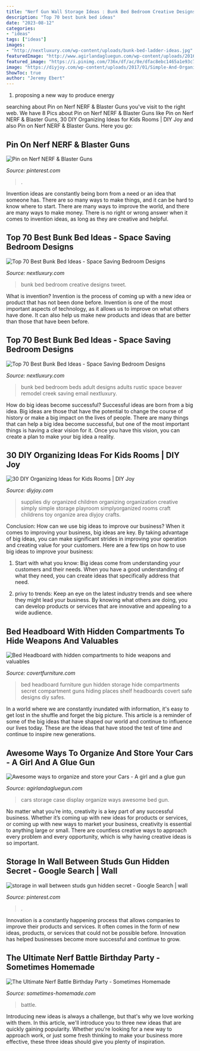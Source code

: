 ```yaml
---
title: "Nerf Gun Wall Storage Ideas : Bunk Bed Bedroom Creative Designs Tweet"
description: "Top 70 best bunk bed ideas"
date: "2023-08-12"
categories:
- "ideas"
tags: ["ideas"]
images:
- "http://nextluxury.com/wp-content/uploads/bunk-bed-ladder-ideas.jpg"
featuredImage: "http://www.agirlandagluegun.com/wp-content/uploads/2016/03/d24b23eb5e7130eed6b8e72fa30c1114.jpg"
featured_image: "https://i.pinimg.com/736x/df/ac/8e/dfac8ebc1465a1e93c779d84c7077dde.jpg"
image: "https://diyjoy.com/wp-content/uploads/2017/01/Simple-And-Organized-Childrens-Art-Supplies.jpg"
ShowToc: true
author: "Jeremy Ebert"
---
```



1. proposing a new way to produce energy 

	

		
searching about Pin on Nerf NERF &amp; Blaster Guns you've visit to the right web. We have 8 Pics about Pin on Nerf NERF &amp; Blaster Guns like Pin on Nerf NERF &amp; Blaster Guns, 30 DIY Organizing Ideas for Kids Rooms | DIY Joy and also Pin on Nerf NERF &amp; Blaster Guns. Here you go:
		
    
## Pin On Nerf NERF &amp; Blaster Guns

<img loading=lazy src="https://i.pinimg.com/736x/df/ac/8e/dfac8ebc1465a1e93c779d84c7077dde.jpg" onerror="this.onerror=null;this.src='https://tse1.mm.bing.net/th?id=OIP.d8f-tSBy2jyBFKTDs9cMzwHaHa&amp;pid=15.1';" alt="Pin on Nerf NERF &amp; Blaster Guns">

_Source: pinterest.com_

>. 

	

Invention ideas are constantly being born from a need or an idea that someone has. There are so many ways to make things, and it can be hard to know where to start. There are many ways to improve the world, and there are many ways to make money. There is no right or wrong answer when it comes to invention ideas, as long as they are creative and helpful.

    
## Top 70 Best Bunk Bed Ideas - Space Saving Bedroom Designs

<img loading=lazy src="http://nextluxury.com/wp-content/uploads/creative-bunk-bed-ideas.jpg" onerror="this.onerror=null;this.src='https://tse1.mm.bing.net/th?id=OIP.0GZ2K1t3TB8Tc5jWxMBg4QHaIp&amp;pid=15.1';" alt="Top 70 Best Bunk Bed Ideas - Space Saving Bedroom Designs">

_Source: nextluxury.com_

>bunk bed bedroom creative designs tweet. 

	

What is invention?
Invention is the process of coming up with a new idea or product that has not been done before. Invention is one of the most important aspects of technology, as it allows us to improve on what others have done. It can also help us make new products and ideas that are better than those that have been before.

    
## Top 70 Best Bunk Bed Ideas - Space Saving Bedroom Designs

<img loading=lazy src="http://nextluxury.com/wp-content/uploads/bunk-bed-ladder-ideas.jpg" onerror="this.onerror=null;this.src='https://tse1.mm.bing.net/th?id=OIP.NB1uww1oymwo-CC4-XcDngHaF7&amp;pid=15.1';" alt="Top 70 Best Bunk Bed Ideas - Space Saving Bedroom Designs">

_Source: nextluxury.com_

>bunk bed bedroom beds adult designs adults rustic space beaver remodel creek saving email nextluxury. 

	

How do big ideas become successful?
Successful ideas are born from a big idea. Big ideas are those that have the potential to change the course of history or make a big impact on the lives of people. There are many things that can help a big idea become successful, but one of the most important things is having a clear vision for it. Once you have this vision, you can create a plan to make your big idea a reality.

    
## 30 DIY Organizing Ideas For Kids Rooms | DIY Joy

<img loading=lazy src="https://diyjoy.com/wp-content/uploads/2017/01/Simple-And-Organized-Childrens-Art-Supplies.jpg" onerror="this.onerror=null;this.src='https://tse4.mm.bing.net/th?id=OIP.OFj9x13Io029FNs_lDXlGAHaLI&amp;pid=15.1';" alt="30 DIY Organizing Ideas for Kids Rooms | DIY Joy">

_Source: diyjoy.com_

>supplies diy organized children organizing organization creative simply simple storage playroom simplyorganized rooms craft childrens toy organize area diyjoy crafts. 

	

Conclusion: How can we use big ideas to improve our business?
When it comes to improving your business, big ideas are key. By taking advantage of big ideas, you can make significant strides in improving your operation and creating value for your customers. Here are a few tips on how to use big ideas to improve your business:
1. Start with what you know: Big ideas come from understanding your customers and their needs. When you have a good understanding of what they need, you can create ideas that specifically address that need.

2. privy to trends: Keep an eye on the latest industry trends and see where they might lead your business. By knowing what others are doing, you can develop products or services that are innovative and appealing to a wide audience.


    
## Bed Headboard With Hidden Compartments To Hide Weapons And Valuables

<img loading=lazy src="https://www.covertfurniture.com/wp-content/uploads/2015/11/Headboard-Middle-Compartment-Closeup.jpg" onerror="this.onerror=null;this.src='https://tse1.mm.bing.net/th?id=OIP.gIRr2eCeYw_6GvOcvC8zowHaLI&amp;pid=15.1';" alt="Bed Headboard with hidden compartments to hide weapons and valuables">

_Source: covertfurniture.com_

>bed headboard furniture gun hidden storage hide compartments secret compartment guns hiding places shelf headboards covert safe designs diy safes. 

	

In a world where we are constantly inundated with information, it's easy to get lost in the shuffle and forget the big picture. This article is a reminder of some of the big ideas that have shaped our world and continue to influence our lives today. These are the ideas that have stood the test of time and continue to inspire new generations.

    
## Awesome Ways To Organize And Store Your Cars - A Girl And A Glue Gun

<img loading=lazy src="http://www.agirlandagluegun.com/wp-content/uploads/2016/03/d24b23eb5e7130eed6b8e72fa30c1114.jpg" onerror="this.onerror=null;this.src='https://tse1.mm.bing.net/th?id=OIP.wpUhi1XlQOIYCiP_dq-GcgHaLY&amp;pid=15.1';" alt="Awesome ways to organize and store your Cars - A girl and a glue gun">

_Source: agirlandagluegun.com_

>cars storage case display organize ways awesome bed gun. 

	

No matter what you’re into, creativity is a key part of any successful business. Whether it’s coming up with new ideas for products or services, or coming up with new ways to market your business, creativity is essential to anything large or small. There are countless creative ways to approach every problem and every opportunity, which is why having creative ideas is so important.

    
## Storage In Wall Between Studs Gun Hidden Secret - Google Search | Wall

<img loading=lazy src="https://i.pinimg.com/736x/b7/6b/e8/b76be86d84bc8719a991a5be371e2687--hidden-safe-tactical-wall.jpg?b=t" onerror="this.onerror=null;this.src='https://tse3.mm.bing.net/th?id=OIP.FnbAambIxcFkVyv1N_SUhgHaJ4&amp;pid=15.1';" alt="storage in wall between studs gun hidden secret - Google Search | wall">

_Source: pinterest.com_

>. 

	

Innovation is a constantly happening process that allows companies to improve their products and services. It often comes in the form of new ideas, products, or services that could not be possible before. Innovation has helped businesses become more successful and continue to grow.

    
## The Ultimate Nerf Battle Birthday Party - Sometimes Homemade

<img loading=lazy src="https://sometimes-homemade.com/wp-content/uploads/2016/10/Nerf-Party-Collage.jpg" onerror="this.onerror=null;this.src='https://tse2.mm.bing.net/th?id=OIP.aFmHDxRfQ_qXSMdjj1kfLAHaPD&amp;pid=15.1';" alt="The Ultimate Nerf Battle Birthday Party - Sometimes Homemade">

_Source: sometimes-homemade.com_

>battle. 

	

Introducing new ideas is always a challenge, but that's why we love working with them. In this article, we'll introduce you to three new ideas that are quickly gaining popularity. Whether you're looking for a new way to approach work, or just some fresh thinking to make your business more effective, these three ideas should give you plenty of inspiration.


